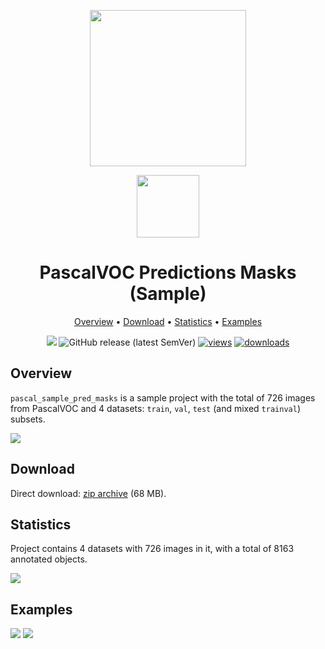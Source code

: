 <div align="center" markdown> 

<img src="https://i.imgur.com/UdBujFN.png" width="250"/> <br>

<img src="https://i.imgur.com/Lp99CaR.png" width="100"/> 

# PascalVOC Predictions Masks (Sample)

<p align="center">

  <a href="#overview">Overview</a> •
  <a href="#download">Download</a> •
  <a href="#statistics">Statistics</a> •
  <a href="#examples">Examples</a>
</p>

[![](https://img.shields.io/badge/slack-chat-green.svg?logo=slack)](https://supervise.ly/slack) 
![GitHub release (latest SemVer)](https://img.shields.io/github/v/release/supervisely-ecosystem/pascal-sample-pred-masks)
[![views](https://app.supervise.ly/public/api/v3/ecosystem.counters?repo=supervisely-ecosystem/pascal-sample-pred-masks&counter=views&label=views)](https://supervise.ly)
[![downloads](https://app.supervise.ly/public/api/v3/ecosystem.counters?repo=supervisely-ecosystem/pascal-sample-pred-masks&counter=downloads&label=downloads)](https://supervise.ly)
</div>



## Overview 

`pascal_sample_pred_masks` is a sample project with the total of 726 images from PascalVOC and 4 datasets: `train`, `val`, `test` (and mixed `trainval`) subsets.

![](https://i.imgur.com/bJm1fD7.png)

## Download

Direct download: [zip archive](https://cloud.enterprise.supervise.ly/remote.php/webdav/apps/pascalvoc-sample-projects/pascal_sample_pred_masks.zip) (68 MB).

## Statistics

Project contains 4 datasets with 726 images in it, with a total of 8163 annotated objects. 

![](https://i.imgur.com/rKumMF5.png)

## Examples

![](https://i.imgur.com/JHtK0ST.png) ![](https://i.imgur.com/u6cdDat.png) 
